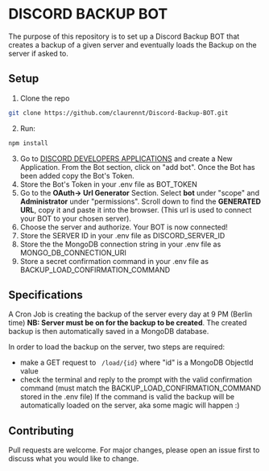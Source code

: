 # DISCORD BACKUP BOT

The purpose of this repository is to set up a Discord Backup BOT that creates a backup of a given server and eventually loads the Backup on the server if asked to.

## Setup

1. Clone the repo

```bash
git clone https://github.com/claurennt/Discord-Backup-BOT.git
```

2. Run:
 ```bash
npm install
```
3. Go to [DISCORD DEVELOPERS APPLICATIONS](https://discord.com/developers/applications) and create a New Application. From the Bot section, click on "add bot". Once the Bot has been added copy the Bot's Token.
3. Store the Bot's Token in your .env file as BOT_TOKEN 
4. Go to the **OAuth-> Url Generator** Section. Select **bot** under "scope" and **Administrator** under "permissions". 
Scroll down to find the **GENERATED URL**, copy it and paste it into the browser. (This url is used to connect your BOT to your chosen server).
5. Choose the server and authorize. Your BOT is now connected!
6. Store the SERVER ID in your .env file as DISCORD_SERVER_ID
7. Store the the MongoDB connection string in your .env file as MONGO_DB_CONNECTION_URI
8. Store a secret confirmation command in your .env file as BACKUP_LOAD_CONFIRMATION_COMMAND


## Specifications
A Cron Job is creating the backup of the server every day at 9 PM (Berlin time) **NB: Server must be on for the backup to be created**.
The created backup is then automatically saved in a MongoDB database.


In order to load the backup on the server, two steps are required:

- make a GET request to ``` /load/{id}``` where "id" is a MongoDB ObjectId value
- check the terminal and reply to the prompt with the valid confirmation command (must match the BACKUP_LOAD_CONFIRMATION_COMMAND stored in the .env file)
If the command is valid the backup will be automatically loaded on the server, aka some magic will happen :)


## Contributing
Pull requests are welcome. For major changes, please open an issue first to discuss what you would like to change.



